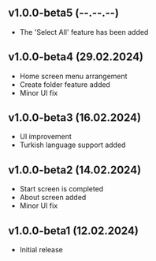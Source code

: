 ## v1.0.0-beta5 (--.--.--)
* The 'Select All' feature has been added

## v1.0.0-beta4 (29.02.2024)

* Home screen menu arrangement
* Create folder feature added
* Minor UI fix

## v1.0.0-beta3 (16.02.2024)

* UI improvement
* Turkish language support added

## v1.0.0-beta2 (14.02.2024)

* Start screen is completed
* About screen added
* Minor UI fix

## v1.0.0-beta1 (12.02.2024)

* Initial release
